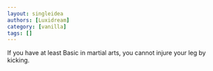 ```yaml
---
layout: singleidea
authors: [Luxidream]
category: [vanilla]
tags: []
---
```

If you have at least Basic in martial arts, you cannot injure your leg by kicking.
